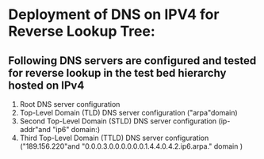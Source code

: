# Deployment of DNS on IPV4 for Reverse Lookup Tree:

## Following DNS servers are configured and tested for reverse lookup in the test bed hierarchy hosted on IPv4

1.	Root DNS server configuration                                                         
2.	Top-Level Domain (TLD) DNS server configuration ("arpa"domain)
3.	Second Top-Level Domain (STLD) DNS server configuration (ip-addr"and "ip6" domain:)
4.	Third Top-Level Domain (TTLD) DNS server configuration ("189.156.220"and "0.0.0.3.0.0.0.0.0.0.1.4.4.0.4.2.ip6.arpa." domain )
